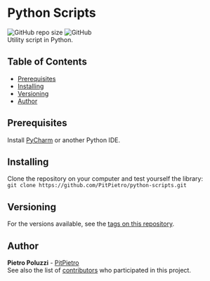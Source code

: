 # Python Scripts
![GitHub repo size](https://img.shields.io/github/repo-size/PitPietro/python-scripts)
![GitHub](https://img.shields.io/github/license/PitPietro/python-scripts)
<br>Utility script in Python.
## Table of Contents
- [Prerequisites](#prerequisites)
- [Installing](#installing)
- [Versioning](#versioning)
- [Author](#author)

## Prerequisites
Install [PyCharm](https://www.jetbrains.com/pycharm/download/) or another Python IDE.

## Installing
Clone the repository on your computer and test yourself the library:
<br>`git clone https://github.com/PitPietro/python-scripts.git`


## Versioning
For the versions available, see the [tags on this repository](https://github.com/PitPietro/python-scripts/tags).


## Author
**Pietro Poluzzi** - [PitPietro](https://github.com/PitPietro)
<br>See also the list of [contributors](https://github.com/PitPietro/python-scripts/contributors) who participated in this project.
